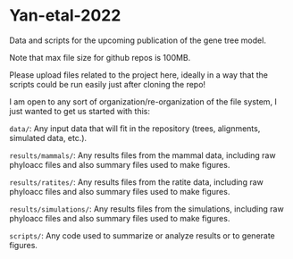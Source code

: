 # Yan-etal-2022

Data and scripts for the upcoming publication of the gene tree model.

Note that max file size for github repos is 100MB.

Please upload files related to the project here, ideally in a way that the scripts could be run easily just after cloning the repo!

I am open to any sort of organization/re-organization of the file system, I just wanted to get us started with this:

`data/`: Any input data that will fit in the repository (trees, alignments, simulated data, etc.).

`results/mammals/`: Any results files from the mammal data, including raw phyloacc files and also summary files used to make figures.

`results/ratites/`: Any results files from the ratite data, including raw phyloacc files and also summary files used to make figures.

`results/simulations/`: Any results files from the simulations, including raw phyloacc files and also summary files used to make figures.

`scripts/`: Any code used to summarize or analyze results or to generate figures.